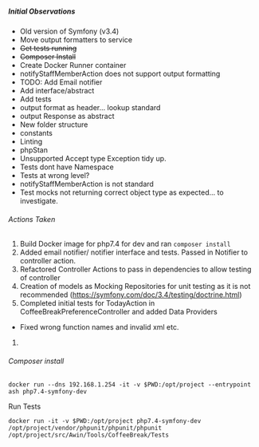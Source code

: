 

##### Initial Observations

* Old version of Symfony (v3.4)
* Move output formatters to service
* ~~Get tests running~~
* ~~Composer Install~~
* Create Docker Runner container
* notifyStaffMemberAction does not support output formatting
* TODO: Add Email notifier
 * Add interface/abstract
* Add tests
* output format as header... lookup standard
* output Response as abstract
* New folder structure
* constants
* Linting
* phpStan
* Unsupported Accept type Exception tidy up.
* Tests dont have Namespace
* Tests at wrong level?
* notifyStaffMemberAction is not standard
* Test mocks not returning correct object type as expected... to investigate.


###### Actions Taken

1. Build Docker image for php7.4 for dev and ran `composer install` 
1. Added email notifier/ notifier interface and tests. Passed in Notifier to controller action.
1. Refactored Controller Actions to pass in dependencies to allow testing of controller
1. Creation of models as Mocking Repositories for unit testing as it is not recommended (https://symfony.com/doc/3.4/testing/doctrine.html)
1. Completed initial tests for TodayAction in CoffeeBreakPreferenceController and added Data Providers 
 * Fixed wrong function names and invalid xml etc.
1.



###### Composer install

```docker run --dns 192.168.1.254 -it -v $PWD:/opt/project --entrypoint ash php7.4-symfony-dev```

Run Tests

```docker run -it -v $PWD:/opt/project php7.4-symfony-dev /opt/project/vendor/phpunit/phpunit/phpunit /opt/project/src/Awin/Tools/CoffeeBreak/Tests```